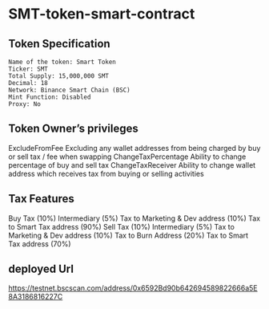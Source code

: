 # SMT-token-smart-contract

## Token Specification
	Name of the token: Smart Token 
	Ticker: SMT 
	Total Supply: 15,000,000 SMT 
	Decimal: 18 
	Network: Binance Smart Chain (BSC) 
	Mint Function: Disabled 
	Proxy: No

## Token Owner’s privileges
ExcludeFromFee
	Excluding any wallet addresses from being charged by buy or sell tax / fee when swapping
ChangeTaxPercentage
	Ability to change percentage of buy and sell tax
ChangeTaxReceiver
	Ability to change wallet address which receives tax from buying or selling activities

## Tax Features
Buy Tax (10%) Intermediary (5%)
Tax to Marketing & Dev address (10%)
Tax to Smart Tax address (90%)
Sell Tax (10%) Intermediary (5%)
Tax to Marketing & Dev address (10%) Tax to Burn Address (20%) Tax to Smart Tax address (70%)

## deployed Url
https://testnet.bscscan.com/address/0x6592Bd90b642694589822666a5E8A3186816227C

